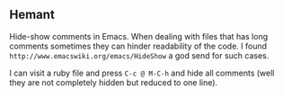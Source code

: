 ## Hemant

Hide-show comments in Emacs. When dealing with files that has long comments
sometimes they can hinder readability of the code. I found `http://www.emacswiki.org/emacs/HideShow` a god send for such cases.

I can visit a ruby file and press `C-c @ M-C-h` and hide all comments (well they are not
completely hidden but reduced to one line).
